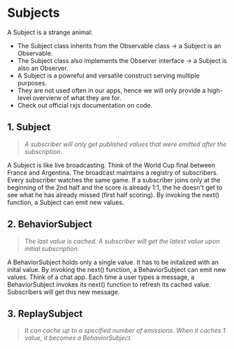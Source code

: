 # Subjects

A Subject is a strange animal:

- The Subject class inherits from the Observable class &rarr; a Subject is an Observable.
- The Subject class also implements the Observer interface &rarr; a Subject is also an Observer.
- A Subject is a powreful and versatile construct serving multiple purposes.
- They are not used often in our apps, hence we will only provide a high-level overvierw of what they are for.
- Check out official rxjs documentation on code.

## 1. Subject

>*A subscriber will only get published values that were emitted after the subscription.*

A Subject is like live broadcasting. Think of the World Cup final between France and Argentina. The broadcast maintains a registry of subscribers. Every subscriber watches the same game. If a subscriber joins only at the beginning of the 2nd half and the score is already 1:1, the he doesn't get to see what he has already missed (first half scoring). By invoking the next() function, a Subject can emit new values.

## 2. BehaviorSubject

>*The last value is cached. A subscriber will get the latest value upon initial subscription.*

A BehaviorSubject holds only a single value. It has to be initalized with an inital value. By invoking the next() function, a BehaviorSubject can emit new values. Think of a chat app. Each time a user types a message, a BehaviorSubject invokes its next() function to refresh its cached value. Subscribers will get this new message.

## 3. ReplaySubject

>*It can cache up to a specified number of emissions. When it caches 1 value, it becomes a BehaviorSubject.*


